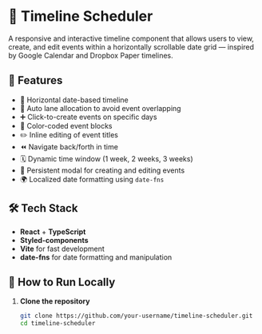 # 📅 Timeline Scheduler

A responsive and interactive timeline component that allows users to view, create, and edit events within a horizontally scrollable date grid — inspired by Google Calendar and Dropbox Paper timelines.

## 🚀 Features

- 📆 Horizontal date-based timeline
- 🧠 Auto lane allocation to avoid event overlapping
- ➕ Click-to-create events on specific days
- 🎨 Color-coded event blocks
- ✏️ Inline editing of event titles
- ⏪ Navigate back/forth in time
- 🗓 Dynamic time window (1 week, 2 weeks, 3 weeks)
- 🔄 Persistent modal for creating and editing events
- 🌍 Localized date formatting using `date-fns`

## 🛠️ Tech Stack

- **React** + **TypeScript**
- **Styled-components**
- **Vite** for fast development
- **date-fns** for date formatting and manipulation

## 🧪 How to Run Locally

1. **Clone the repository**
   ```bash
   git clone https://github.com/your-username/timeline-scheduler.git
   cd timeline-scheduler

